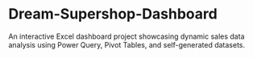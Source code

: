 # Dream-Supershop-Dashboard
An interactive Excel dashboard project showcasing dynamic sales data analysis using Power Query, Pivot Tables, and self-generated datasets.
